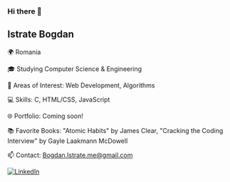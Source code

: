 ### Hi there 👋

## Istrate Bogdan

🌍 Romania

🎓 Studying Computer Science & Engineering

🌱 Areas of Interest: Web Development, Algorithms

💻 Skills: C, HTML/CSS, JavaScript

🌐 Portfolio: Coming soon!

📚 Favorite Books: "Atomic Habits" by James Clear, "Cracking the Coding Interview" by Gayle Laakmann McDowell

📫 Contact: Bogdan.Istrate.me@gmail.com

[![LinkedIn](https://img.shields.io/badge/LinkedIn-000000?style=flat-square&logo=linkedin&logoColor=white)](https://www.linkedin.com/in/bogdan-istrate-70b086246/)



